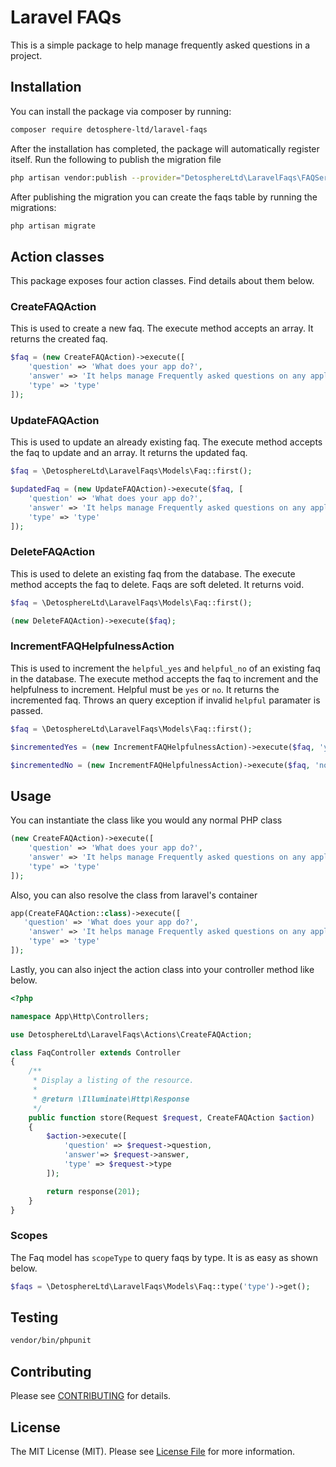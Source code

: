# Laravel FAQs

This is a simple package to help manage frequently asked questions in a project.

## Installation

You can install the package via composer by running:

```bash
composer require detosphere-ltd/laravel-faqs
```

After the installation has completed, the package will automatically register itself.
Run the following to publish the migration file

```bash
php artisan vendor:publish --provider="DetosphereLtd\LaravelFaqs\FAQServiceProvider"
```

After publishing the migration you can create the faqs table by running the migrations:

```bash
php artisan migrate
```

## Action classes

This package exposes four action classes. Find details about them below.

### CreateFAQAction

This is used to create a new faq. The execute method accepts an array. It returns the created faq.

```php
$faq = (new CreateFAQAction)->execute([
    'question' => 'What does your app do?',
    'answer' => 'It helps manage Frequently asked questions on any application.',
    'type' => 'type'
]);
```

### UpdateFAQAction

This is used to update an already existing faq. The execute method accepts the faq to update and an array. It returns the updated faq.

```php
$faq = \DetosphereLtd\LaravelFaqs\Models\Faq::first();

$updatedFaq = (new UpdateFAQAction)->execute($faq, [
    'question' => 'What does your app do?',
    'answer' => 'It helps manage Frequently asked questions on any application.',
    'type' => 'type'
]);
```

### DeleteFAQAction

This is used to delete an existing faq from the database. The execute method accepts the faq to delete. Faqs are soft deleted. It returns void.

```php
$faq = \DetosphereLtd\LaravelFaqs\Models\Faq::first();

(new DeleteFAQAction)->execute($faq);
```

### IncrementFAQHelpfulnessAction

This is used to increment the `helpful_yes` and `helpful_no` of an existing faq in the database. The execute method accepts the faq to increment and the helpfulness to increment. Helpful must be `yes` or `no`. It returns the incremented faq. Throws an query exception if invalid `helpful` paramater is passed.

```php
$faq = \DetosphereLtd\LaravelFaqs\Models\Faq::first();

$incrementedYes = (new IncrementFAQHelpfulnessAction)->execute($faq, 'yes');

$incrementedNo = (new IncrementFAQHelpfulnessAction)->execute($faq, 'no');
```

## Usage

You can instantiate the class like you would any normal PHP class

```php
(new CreateFAQAction)->execute([
    'question' => 'What does your app do?',
    'answer' => 'It helps manage Frequently asked questions on any application.',
    'type' => 'type'
]);
```

Also, you can also resolve the class from laravel's container

```php
app(CreateFAQAction::class)->execute([
   'question' => 'What does your app do?',
    'answer' => 'It helps manage Frequently asked questions on any application.',
    'type' => 'type'
]);
```

Lastly, you can also inject the action class into your controller method like below.

```php
<?php

namespace App\Http\Controllers;

use DetosphereLtd\LaravelFaqs\Actions\CreateFAQAction;

class FaqController extends Controller
{
    /**
     * Display a listing of the resource.
     *
     * @return \Illuminate\Http\Response
     */
    public function store(Request $request, CreateFAQAction $action)
    {
        $action->execute([
            'question' => $request->question,
            'answer'=> $request->answer,
            'type' => $request->type
        ]);

        return response(201);
    }
}

```

### Scopes

The Faq model has `scopeType` to query faqs by type. It is as easy as shown below.

```php
$faqs = \DetosphereLtd\LaravelFaqs\Models\Faq::type('type')->get();
```

## Testing

```bash
vendor/bin/phpunit
```

## Contributing

Please see [CONTRIBUTING](CONTRIBUTING.md) for details.

## License

The MIT License (MIT). Please see [License File](LICENSE.md) for more information.
